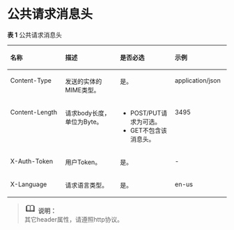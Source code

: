 # 公共请求消息头<a name="drs_02_0002"></a>

**表 1**  公共请求消息头

<a name="table43690375"></a>
<table><thead align="left"><tr id="row66727368"><th class="cellrowborder" valign="top" width="25%" id="mcps1.2.5.1.1"><p id="p36207742"><a name="p36207742"></a><a name="p36207742"></a><strong id="b17811162401614"><a name="b17811162401614"></a><a name="b17811162401614"></a>名称</strong></p>
</th>
<th class="cellrowborder" valign="top" width="25%" id="mcps1.2.5.1.2"><p id="p47145996"><a name="p47145996"></a><a name="p47145996"></a><strong id="b16841142401611"><a name="b16841142401611"></a><a name="b16841142401611"></a>描述</strong></p>
</th>
<th class="cellrowborder" valign="top" width="25%" id="mcps1.2.5.1.3"><p id="p60729371"><a name="p60729371"></a><a name="p60729371"></a><strong id="b2841102411610"><a name="b2841102411610"></a><a name="b2841102411610"></a>是否必选</strong></p>
</th>
<th class="cellrowborder" valign="top" width="25%" id="mcps1.2.5.1.4"><p id="p20132051"><a name="p20132051"></a><a name="p20132051"></a><strong id="b1784152415160"><a name="b1784152415160"></a><a name="b1784152415160"></a>示例</strong></p>
</th>
</tr>
</thead>
<tbody><tr id="row20083419"><td class="cellrowborder" valign="top" width="25%" headers="mcps1.2.5.1.1 "><p id="p16144219"><a name="p16144219"></a><a name="p16144219"></a>Content-Type</p>
</td>
<td class="cellrowborder" valign="top" width="25%" headers="mcps1.2.5.1.2 "><p id="p32613372"><a name="p32613372"></a><a name="p32613372"></a>发送的实体的MIME类型。</p>
</td>
<td class="cellrowborder" valign="top" width="25%" headers="mcps1.2.5.1.3 "><p id="p24437477"><a name="p24437477"></a><a name="p24437477"></a>是。</p>
</td>
<td class="cellrowborder" valign="top" width="25%" headers="mcps1.2.5.1.4 "><p id="p33278655"><a name="p33278655"></a><a name="p33278655"></a>application/json</p>
</td>
</tr>
<tr id="row31072446"><td class="cellrowborder" valign="top" width="25%" headers="mcps1.2.5.1.1 "><p id="p33840196"><a name="p33840196"></a><a name="p33840196"></a>Content-Length</p>
</td>
<td class="cellrowborder" valign="top" width="25%" headers="mcps1.2.5.1.2 "><p id="p56701326"><a name="p56701326"></a><a name="p56701326"></a>请求body长度，单位为Byte。</p>
</td>
<td class="cellrowborder" valign="top" width="25%" headers="mcps1.2.5.1.3 "><a name="ul1779185519163"></a><a name="ul1779185519163"></a><ul id="ul1779185519163"><li>POST/PUT请求为可选。</li><li>GET不包含该消息头。</li></ul>
</td>
<td class="cellrowborder" valign="top" width="25%" headers="mcps1.2.5.1.4 "><p id="p32968592"><a name="p32968592"></a><a name="p32968592"></a>3495</p>
</td>
</tr>
<tr id="row28281872"><td class="cellrowborder" valign="top" width="25%" headers="mcps1.2.5.1.1 "><p id="p9130325"><a name="p9130325"></a><a name="p9130325"></a>X-Auth-Token</p>
</td>
<td class="cellrowborder" valign="top" width="25%" headers="mcps1.2.5.1.2 "><p id="p1358883"><a name="p1358883"></a><a name="p1358883"></a>用户Token。</p>
</td>
<td class="cellrowborder" valign="top" width="25%" headers="mcps1.2.5.1.3 "><p id="p42960673"><a name="p42960673"></a><a name="p42960673"></a>是。</p>
</td>
<td class="cellrowborder" valign="top" width="25%" headers="mcps1.2.5.1.4 "><p id="p57262455"><a name="p57262455"></a><a name="p57262455"></a>-</p>
</td>
</tr>
<tr id="row45600051"><td class="cellrowborder" valign="top" width="25%" headers="mcps1.2.5.1.1 "><p id="p2616641"><a name="p2616641"></a><a name="p2616641"></a>X-Language</p>
</td>
<td class="cellrowborder" valign="top" width="25%" headers="mcps1.2.5.1.2 "><p id="p10621372"><a name="p10621372"></a><a name="p10621372"></a>请求语言类型。</p>
</td>
<td class="cellrowborder" valign="top" width="25%" headers="mcps1.2.5.1.3 "><p id="p55024779"><a name="p55024779"></a><a name="p55024779"></a>是。</p>
</td>
<td class="cellrowborder" valign="top" width="25%" headers="mcps1.2.5.1.4 "><p id="p27822103"><a name="p27822103"></a><a name="p27822103"></a>en-us</p>
</td>
</tr>
</tbody>
</table>

>![](public_sys-resources/icon-note.gif) **说明：**   
>其它header属性，请遵照http协议。  

